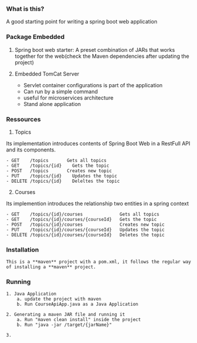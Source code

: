 ### What is this?

A good starting point for writing a spring boot web application

### Package Embedded

1. Spring boot web starter: A preset combination of JARs that works together 
			for the web(check the Maven dependencies after updating the project)

2. Embedded TomCat Server
	- Servlet container configurations is part of the application
	- Can run by a simple command
	- useful for microservices architecture
	- Stand alone application

### Ressources

1. Topics

Its implementation introduces contents of Spring Boot Web in a RestFull API and its components. 

	- GET    /topics       Gets all topics
	- GET    /topics/{id}    Gets the topic
	- POST   /topics       Creates new topic
	- PUT    /topics/{id} 	 Updates the topic
	- DELETE /topics/{id}    Deleltes the topic

2. Courses

Its implemention introduces the relationship two entities in a spring context

	- GET    /topics/{id}/courses              Gets all topics
	- GET    /topics/{id}/courses/{courseId}   Gets the topic
	- POST   /topics/{id}/courses              Creates new topic
	- PUT    /topics/{id}/courses/{courseId}   Updates the topic
	- DELETE /topics/{id}/courses/{courseId}   Deletes the topic
	
### Installation
	
	This is a **maven** project with a pom.xml, it follows the regular way of installing a **maven** project.
	
### Running
 
	
	1. Java Application
		a. update the project with maven
		b. Run CourseApiApp.java as a Java Application
		
	2. Generating a maven JAR file and running it
		a. Run "maven clean install" inside the project
		b. Run "java -jar /target/{jarName}"
	
	3.
		
	

	
